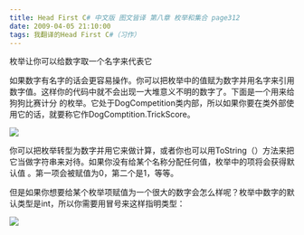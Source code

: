 ```yaml
---
title: Head First C# 中文版 图文皆译 第八章 枚举和集合 page312
date: 2009-04-05 21:10:00
tags: 我翻译的Head First C#（习作）
---
```

枚举让你可以给数字取一个名字来代表它

如果数字有名字的话会更容易操作。你可以把枚举中的值赋为数字并用名字来引用数字值。这样你的代码中就不会出现一大堆意义不明的数字了。下面是一个用来给狗狗比赛计分
的枚举。它处于DogCompetition类内部，所以如果你要在类外部使用它的话，就要称它作DogComptition.TrickScore。

![](https://p-blog.csdn.net/images/p_blog_csdn_net/cuipengfei1/EntryImages/20090405/2009-04-05_20-48-40.jpg)

你可以把枚举转型为数字并用它来做计算，或者你也可以用ToString（）方法来把它当做字符串来对待。如果你没有给某个名称分配任何值，枚举中的项将会获得默认值
。第一项会被赋值为0，第二个是1，等等。

但是如果你想要给某个枚举项赋值为一个很大的数字会怎么样呢？枚举中数字的默认类型是int，所以你需要用冒号来这样指明类型：

![](https://p-blog.csdn.net/images/p_blog_csdn_net/cuipengfei1/EntryImages/20090405/2009-04-05_21-03-32.jpg)



